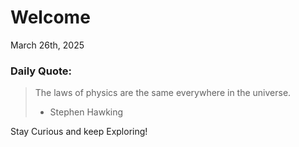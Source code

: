 # Welcome

March 26th, 2025

### Daily Quote:
> The laws of physics are the same everywhere in the universe.
> 	- Stephen Hawking

Stay Curious and keep Exploring!
